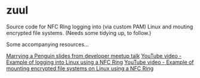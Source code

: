 # zuul
Source code for NFC RIng logging into (via custom PAM) Linux and mouting encrypted file systems. (Needs some tidying up, to follow.)

Some accompanying resources...

[Marrying a Penguin slides from developer meetup talk](http://www.slideshare.net/benwhorwood/marrying-a-penguin)
[YouTube video - Example of logging into Linux using a NFC Ring](https://youtu.be/EIyff3vVljI)
[YouTube video - Example of mounting encrypted file systems on Linux using a NFC Ring ](https://youtu.be/XvuaUoQaLw0)
